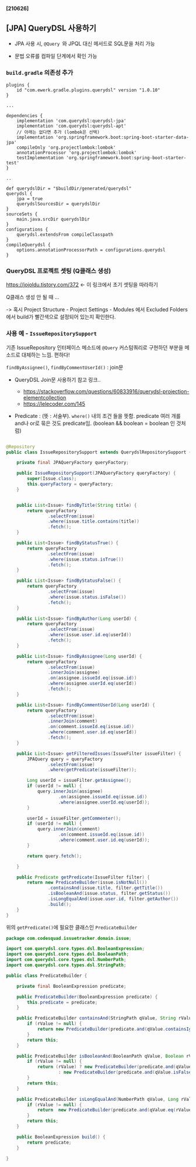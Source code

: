 **[210626]**



## [JPA] QueryDSL 사용하기

- JPA 사용 시, `@Query `와 JPQL 대신 메서드로 SQL문을 처리 가능

- 문법 오류를 컴파일 단계에서 확인 가능

### `build.gradle` 의존성 추가

```
plugins {
    id "com.ewerk.gradle.plugins.querydsl" version "1.0.10"
}

...

dependencies {
	implementation 'com.querydsl:querydsl-jpa'
    implementation 'com.querydsl:querydsl-apt' 
    // 아래는 없다면 추가 (lombok은 선택)
    implementation 'org.springframework.boot:spring-boot-starter-data-jpa'
    compileOnly 'org.projectlombok:lombok'
    annotationProcessor 'org.projectlombok:lombok'
    testImplementation 'org.springframework.boot:spring-boot-starter-test'
}

..

def querydslDir = "$buildDir/generated/querydsl"
querydsl {
    jpa = true
    querydslSourcesDir = querydslDir
}
sourceSets {
    main.java.srcDir querydslDir
}
configurations {
    querydsl.extendsFrom compileClasspath
}
compileQuerydsl {
    options.annotationProcessorPath = configurations.querydsl
}
```

### QueryDSL 프로젝트 셋팅 (Q클래스 생성)

https://jojoldu.tistory.com/372 <- 이 링크에서 초기 셋팅을 따라하기

Q클래스 생성 안 될 때 ...

-> 혹시 Project Structure - Project Settings - Modules 에서 Excluded Folders 에서 build가 빨간색으로 설정되어 있는지 확인한다.

### 사용 예 - `IssueRepositorySupport`

기존 IssueRepository 인터페이스 메소드에 `@Query` 커스텀쿼리로 구현하던 부분을 메소드로 대체하는 느낌. 편하다!

`findByAssignee()`, `findByCommentUserId()` : join문

- QueryDSL Join문 사용하기 참고 링크..

  - https://stackoverflow.com/questions/60833916/querydsl-projection-elementcollection
  - https://lelecoder.com/145

- Predicate : (뜻 : 서술부). `where()` 내의 조건 들을 뜻함. predicate 여러 개를 and나 or로 묶은 것도 predicate임. (boolean && boolean = boolean 인 것처럼)

  

```java

@Repository
public class IssueRepositorySupport extends QuerydslRepositorySupport {

    private final JPAQueryFactory queryFactory;

    public IssueRepositorySupport(JPAQueryFactory queryFactory) {
        super(Issue.class);
        this.queryFactory = queryFactory;
    }


    public List<Issue> findByTitle(String title) {
        return queryFactory
                .selectFrom(issue)
                .where(issue.title.contains(title))
                .fetch();
    }

    public List<Issue> findByStatusTrue() {
        return queryFactory
                .selectFrom(issue)
                .where(issue.status.isTrue())
                .fetch();
    }

    public List<Issue> findByStatusFalse() {
        return queryFactory
                .selectFrom(issue)
                .where(issue.status.isFalse())
                .fetch();
    }

    public List<Issue> findByAuthor(Long userId) {
        return queryFactory
                .selectFrom(issue)
                .where(issue.user.id.eq(userId))
                .fetch();
    }

    public List<Issue> findByAssignee(Long userId) {
        return queryFactory
                .selectFrom(issue)
                .innerJoin(assignee)
                .on(assignee.issueId.eq(issue.id))
                .where(assignee.userId.eq(userId))
                .fetch();
    }

    public List<Issue> findByCommentUserId(Long userId) {
        return queryFactory
                .selectFrom(issue)
                .innerJoin(comment)
                .on(comment.issueId.eq(issue.id))
                .where(comment.user.id.eq(userId))
                .fetch();
    }

    public List<Issue> getFilteredIssues(IssueFilter issueFilter) {
        JPAQuery query = queryFactory
                .selectFrom(issue)
                .where(getPredicate(issueFilter));

        Long userId = issueFilter.getAssignee();
        if (userId != null) {
            query.innerJoin(assignee)
                    .on(assignee.issueId.eq(issue.id))
                    .where(assignee.userId.eq(userId));
        }

        userId = issueFilter.getCommenter();
        if (userId != null) {
            query.innerJoin(comment)
                    .on(comment.issueId.eq(issue.id))
                    .where(comment.user.id.eq(userId));
        }

        return query.fetch();

    }

    public Predicate getPredicate(IssueFilter filter) {
        return new PredicateBuilder(issue.isNotNull())
                .containsAnd(issue.title, filter.getTitle())
                .isBooleanAnd(issue.status, filter.getStatus())
                .isLongEqualAnd(issue.user.id, filter.getAuthor())
                .build();
    }
}

```



위의 `getPredicate()`에 필요한 클래스인 `PredicateBuilder`

```java
package com.codesquad.issuetracker.domain.issue;

import com.querydsl.core.types.dsl.BooleanExpression;
import com.querydsl.core.types.dsl.BooleanPath;
import com.querydsl.core.types.dsl.NumberPath;
import com.querydsl.core.types.dsl.StringPath;

public class PredicateBuilder {

    private final BooleanExpression predicate;

    public PredicateBuilder(BooleanExpression predicate) {
        this.predicate = predicate;
    }

    public PredicateBuilder containsAnd(StringPath qValue, String rValue) {
        if (rValue != null) {
            return new PredicateBuilder(predicate.and(qValue.containsIgnoreCase(rValue)));
        }
        return this;
    }

    public PredicateBuilder isBooleanAnd(BooleanPath qValue, Boolean rValue) {
        if (rValue != null) {
            return (rValue) ? new PredicateBuilder(predicate.and(qValue.isTrue()))
                    : new PredicateBuilder(predicate.and(qValue.isFalse()));
        }
        return this;
    }

    public PredicateBuilder isLongEqualAnd(NumberPath qValue, Long rValue) {
        if (rValue != null) {
            return  new PredicateBuilder(predicate.and(qValue.eq(rValue)));
        }
        return this;
    }

    public BooleanExpression build() {
        return predicate;
    }

}